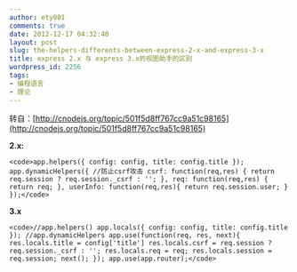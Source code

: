 ```yaml
---
author: ety001
comments: true
date: 2012-12-17 04:32:40
layout: post
slug: the-helpers-differents-between-express-2-x-and-express-3-x
title: express 2.x 与 express 3.x的视图助手的区别
wordpress_id: 2256
tags:
- 编程语言
- 理论
---
```


转自：[http://cnodejs.org/topic/501f5d8ff767cc9a51c98165](http://cnodejs.org/topic/501f5d8ff767cc9a51c98165)

**2.x:**


    <code>app.helpers({ config: config, title: config.title }); app.dynamicHelpers({ //防止csrf攻击 csrf: function(req,res) { return req.session ? req.session._csrf : ''; }, req: function(req,res) { return req; }, userInfo: function(req,res){ return req.session.user; } });</code>


**3.x**


    <code>//app.helpers() app.locals({ config: config, title: config.title }); //app.dynamicHelpers app.use(function(req, res, next){ res.locals.title = config['title'] res.locals.csrf = req.session ? req.session._csrf : ''; res.locals.req = req; res.locals.session = req.session; next(); }); app.use(app.router);</code>

